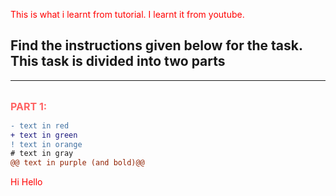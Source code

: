 This is what i learnt from tutorial.
I learnt it from youtube.

## Find the instructions given below for the task. This task is divided into two parts
<hr>
<br>
<b><span style="color: #FF6363; font-size: 1rem;">PART 1:</b>

  
```diff
- text in red
+ text in green
! text in orange
# text in gray
@@ text in purple (and bold)@@
```  

<style>
  p {
      color:red;
  }
</style>
  
  <p>Hi Hello</p>

  

